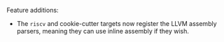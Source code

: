 Feature additions:

* The `riscv` and cookie-cutter targets now register the LLVM assembly parsers,
  meaning they can use inline assembly if they wish.
